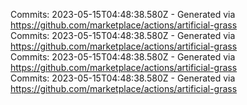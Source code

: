 Commits: 2023-05-15T04:48:38.580Z - Generated via https://github.com/marketplace/actions/artificial-grass
<br>
Commits: 2023-05-15T04:48:38.580Z - Generated via https://github.com/marketplace/actions/artificial-grass
<br>
Commits: 2023-05-15T04:48:38.580Z - Generated via https://github.com/marketplace/actions/artificial-grass
<br>
Commits: 2023-05-15T04:48:38.580Z - Generated via https://github.com/marketplace/actions/artificial-grass
<br>
